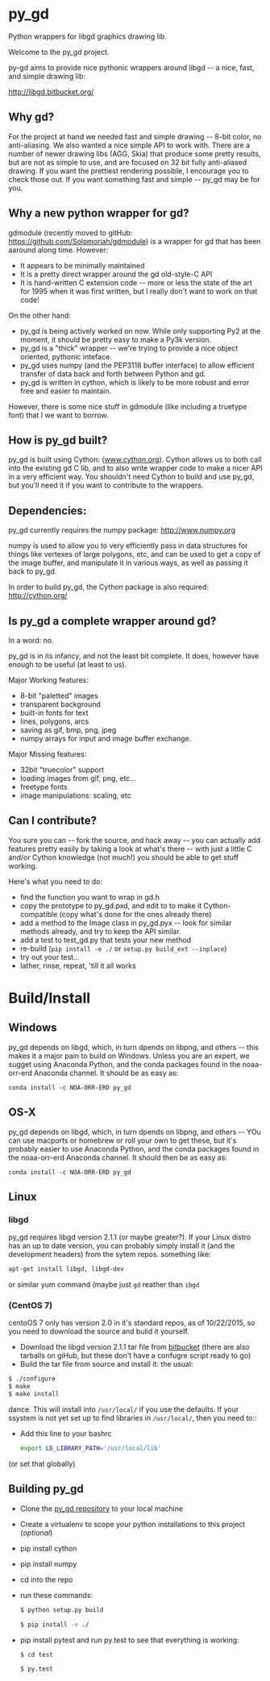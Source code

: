 # py_gd

Python wrappers for libgd graphics drawing lib.

Welcome to the py_gd project.

py-gd aims to provide nice pythonic wrappers around libgd -- a nice, fast, and simple drawing lib:

http://libgd.bitbucket.org/

## Why gd?

For the project at hand we needed fast and simple drawing -- 8-bit color, no anti-aliasing.
We also wanted a nice simple API to work with. There are a number of newer drawing libs (AGG, Skia)
that produce some pretty results, but are not as simple to use, and are focused on 32 bit fully
anti-aliased drawing. If  you want the prettiest rendering possible, I encourage you to check those out.
If you want something fast and simple -- py_gd may be for you.

## Why a new python wrapper for gd?

gdmodule (recently moved to gitHub: https://github.com/Solomoriah/gdmodule) is a wrapper
for gd that has been aaround along time. However:
 - It appears to be minimally maintained
 - It is a pretty direct wrapper around the gd old-style-C API
 - It is hand-written C extension code -- more or less the state of the art for 1995
   when it was first written, but I really don't want to work on that code!

On the other hand:
 - py_gd is being actively worked on now. While only supporting Py2 at the moment,
   it should be pretty easy to make a Py3k version.
 - py_gd is a "thick" wrapper -- we're trying to provide a nice object oriented, pythonic inteface.
 - py_gd uses numpy (and the PEP3118 buffer interface) to allow efficient transfer of data back and
   forth between Python and gd.
 - py_gd is written in cython, which is likely to be more robust and error free and easier to maintain.

However, there is some nice stuff in gdmodule (like including a truetype font) that I we want to borrow.

## How is py_gd built?

py_gd is built using Cython: (www.cython.org). Cython allows us to both call into the existing gd C lib,
and to also write wrapper code to make a nicer API in a very efficient way. You shouldn't need Cython
to build and use py_gd, but you'll need it if you want to contribute to the wrappers.


## Dependencies:

py_gd currently requires the numpy package: http://www.numpy.org

numpy is used to allow you to very efficiently pass in data structures for things like vertexes of large
polygons, etc, and can be used to get a copy of the image buffer, and manipulate it in various ways,
as well as passing it back to py_gd.

In order to build py_gd, the Cython package is also  required: http://cython.org/

## Is py_gd a complete wrapper around gd?

In a word: no.

py_gd is in its infancy, and not the least bit complete. It does, however have enough to be useful (at least to us).

Major Working features:
 * 8-bit "paletted" images
 * transparent background
 * built-in fonts for text
 * lines, polygons, arcs
 * saving as gif, bmp, png, jpeg
 * numpy arrays for input and image buffer exchange.

Major Missing features:
 * 32bit "truecolor" support
 * loading images from gif, png, etc...
 * freetype fonts
 * image manipulations: scaling, etc

## Can I contribute?

You sure you can -- fork the source, and hack away -- you can actually add features pretty easily by taking
a look at what's there -- with just a little C and/or Cython knowledge (not much!) you should be able to
get stuff working.

Here's what you need to do:

 * find the function you want to wrap in gd.h
 * copy the prototype to py_gd.pxd, and edit to to make it Cython-compatible (copy what's done for the ones already there)
 * add a method to the Image class in py_gd.pyx -- look for similar methods already, and try to keep the API similar.
 * add a test to test_gd.py that tests your new method
 * re-build (``pip install -e ./``   or   ``setup.py build_ext --inplace``)
 * try out your test...
 * lather, rinse, repeat, 'till it all works

# Build/Install

## Windows

py_gd depends on libgd, which, in turn dpends on libpng, and others -- this makes it a major pain to build on Windows. Unless you are an expert, we sugget using Anaconda Python, and the conda packages found in the noaa-orr-erd Anaconda channel. It should be as easy as:

```
conda install -c NOA-ORR-ERD py_gd
```

## OS-X

py_gd depends on libgd, which, in turn dpends on libpng, and others -- YOu can use macports or homebrew or roll your own to get these, but it's probably easier to use Anaconda Python, and the conda packages found in the noaa-orr-erd Anaconda channel. It should then be as easy as:

```
conda install -c NOA-ORR-ERD py_gd
```

## Linux

### libgd

py_gd requires libgd version 2.1.1 (or maybe greater?). If your Linux distro has an up to date version, you can probably simply install it (and the development headers) from the sytem repos. something like:

```bash
apt-get install libgd, libgd-dev
```
or similar yum command (maybe just ``gd`` reather than ``ibgd``

### (CentOS 7)

centoOS 7 only has version 2.0 in it's standard repos, as of 10/22/2015, so you need to download the source and bulid it yourself.

 * Download the libgd version 2.1.1 tar file from [bitbucket](https://bitbucket.org/libgd/gd-libgd/downloads) (there are also tarballs on giHub, but these don't have a confugre script ready to go)
 * Build the tar file from source and install it: the usual:
```bash
$ ./configure
$ make
$ make install
```
dance. This will install into ``/usr/local/`` if you use the defaults. If your ssystem is not yet set up to find libraries in ``/usr/local/``, then you need to:: 
 * Add this line to your bashrc

   ```bash 
   export LD_LIBRARY_PATH='/usr/local/lib'
   ```
(or set that globally)

## Building py_gd

 * Clone the [py_gd repository](https://github.com/NOAA-ORR-ERD/py_gd) to your local machine
 * Create a virtualenv to scope your python installations to this project (<i>optional</i>)
 * pip install cython
 * pip install numpy
 * cd into the repo
 * run these commands:

    ```bash
    $ python setup.py build
    ```

    ```bash
    $ pip install -e ./
    ```

 * pip install pytest and run py.test to see that everything is working:

    ```bash
    $ cd test
    ```

    ```bash
    $ py.test
    ```
 
 
